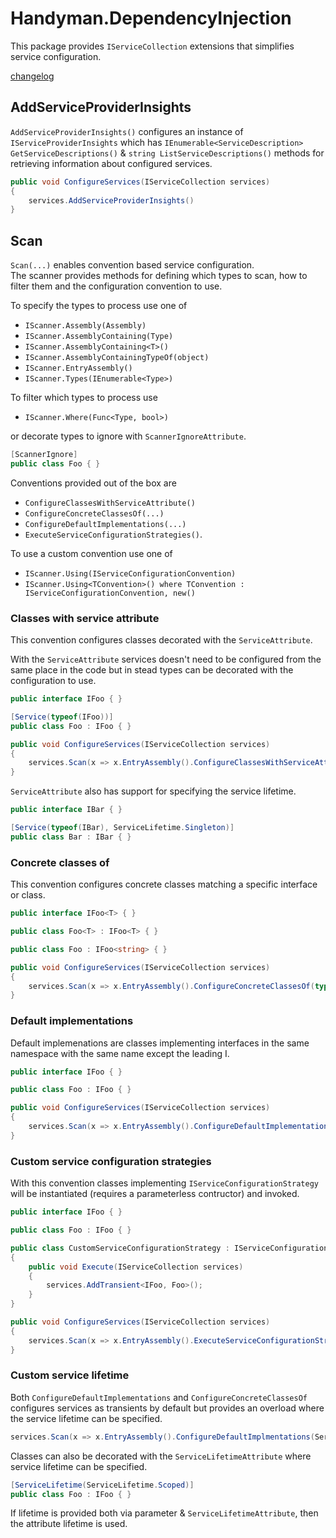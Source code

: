 # Handyman.DependencyInjection

This package provides `IServiceCollection` extensions that simplifies service configuration.

[changelog](./changelog.md)

## AddServiceProviderInsights

`AddServiceProviderInsights()` configures an instance of `IServiceProviderInsights` which has `IEnumerable<ServiceDescription> GetServiceDescriptions()` & `string ListServiceDescriptions()` methods for retrieving information about configured services.

``` csharp
public void ConfigureServices(IServiceCollection services)
{
    services.AddServiceProviderInsights()
}
```

## Scan

`Scan(...)` enables convention based service configuration.  
The scanner provides methods for defining which types to scan, how to filter them and the configuration convention to use.

To specify the types to process use one of

* `IScanner.Assembly(Assembly)`
* `IScanner.AssemblyContaining(Type)`
* `IScanner.AssemblyContaining<T>()`
* `IScanner.AssemblyContainingTypeOf(object)`
* `IScanner.EntryAssembly()`
* `IScanner.Types(IEnumerable<Type>)`

To filter which types to process use

* `IScanner.Where(Func<Type, bool>)`

or decorate types to ignore with `ScannerIgnoreAttribute`.

``` csharp
[ScannerIgnore]
public class Foo { }
```

Conventions provided out of the box are

* `ConfigureClassesWithServiceAttribute()`
* `ConfigureConcreteClassesOf(...)`
* `ConfigureDefaultImplementations(...)`
* `ExecuteServiceConfigurationStrategies()`.

To use a custom convention use one of

* `IScanner.Using(IServiceConfigurationConvention)`
* `IScanner.Using<TConvention>() where TConvention : IServiceConfigurationConvention, new()`

### Classes with service attribute

This convention configures classes decorated with the `ServiceAttribute`.  

With the `ServiceAttribute` services doesn't need to be configured from the same place in the code but in stead types can be decorated with the configuration to use.

``` csharp
public interface IFoo { }

[Service(typeof(IFoo))]
public class Foo : IFoo { }

public void ConfigureServices(IServiceCollection services)
{
    services.Scan(x => x.EntryAssembly().ConfigureClassesWithServiceAttribute());
}
```

`ServiceAttribute` also has support for specifying the service lifetime.

``` csharp
public interface IBar { }

[Service(typeof(IBar), ServiceLifetime.Singleton)]
public class Bar : IBar { }
```

### Concrete classes of

This convention configures concrete classes matching a specific interface or class.

``` csharp
public interface IFoo<T> { }

public class Foo<T> : IFoo<T> { }

public class Foo : IFoo<string> { }

public void ConfigureServices(IServiceCollection services)
{
    services.Scan(x => x.EntryAssembly().ConfigureConcreteClassesOf(typeof(IFoo<>)));
}
```

### Default implementations

Default implemenations are classes implementing interfaces in the same namespace with the same name except the leading I.

``` csharp
public interface IFoo { }

public class Foo : IFoo { }

public void ConfigureServices(IServiceCollection services)
{
    services.Scan(x => x.EntryAssembly().ConfigureDefaultImplementations());
}
```

### Custom service configuration strategies

With this convention classes implementing `IServiceConfigurationStrategy` will be instantiated (requires a parameterless contructor) and invoked.

``` csharp
public interface IFoo { }

public class Foo : IFoo { }

public class CustomServiceConfigurationStrategy : IServiceConfigurationStrategy
{
    public void Execute(IServiceCollection services)
    {
        services.AddTransient<IFoo, Foo>();
    }
}

public void ConfigureServices(IServiceCollection services)
{
    services.Scan(x => x.EntryAssembly().ExecuteServiceConfigurationStrategies());
}
```

### Custom service lifetime

Both `ConfigureDefaultImplementations` and `ConfigureConcreteClassesOf` configures services as transients by default but provides an overload where the service lifetime can be specified.

``` csharp
services.Scan(x => x.EntryAssembly().ConfigureDefaultImplmentations(ServiceLifetime.Scoped)
```

Classes can also be decorated with the `ServiceLifetimeAttribute` where service lifetime can be specified.

``` csharp
[ServiceLifetime(ServiceLifetime.Scoped)]
public class Foo : IFoo { }
```
If lifetime is provided both via parameter & `ServiceLifetimeAttribute`, then the attribute lifetime is used.
